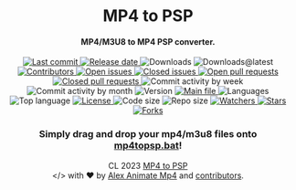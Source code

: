 <a name="top"></a>
<div id="readme-head" align="center">
    <h1 id="readme-title">MP4 to PSP</h1>
    <h4 id="readme-description">MP4/M3U8 to MP4 PSP converter.</h4>
    <a id="readme-shield-last-commit" href="https://github.com/AlexAnimateMp4/mp4-to-psp/commits/main">
        <img id="readme-shield-last-commit-img" src="https://img.shields.io/github/last-commit/AlexAnimateMp4/mp4-to-psp" alt="Last commit" />
    </a>
    <a id="readme-shield-release-date" href="https://github.com/AlexAnimateMp4/mp4-to-psp/releases/latest">
        <img id="readme-shield-release-date-img" src="https://img.shields.io/github/release-date/AlexAnimateMp4/mp4-to-psp" alt="Release date" />
    </a>
    <a id="readme-shield-downloads">
        <img id="readme-shield-downloads-img" src="https://img.shields.io/github/downloads/AlexAnimateMp4/mp4-to-psp/total" alt="Downloads" />
    </a>
    <a id="readme-shield-downloads-latest">
        <img id="readme-shield-downloads-latest-img" src="https://img.shields.io/github/downloads/AlexAnimateMp4/mp4-to-psp/latest/total" alt="Downloads@latest" />
    </a>
    <a id="readme-shield-contributors" href="https://github.com/AlexAnimateMp4/mp4-to-psp/graphs/contributors">
        <img id="readme-shield-contributors-img" src="https://img.shields.io/github/contributors/AlexAnimateMp4/mp4-to-psp" alt="Contributors" />
    </a>
    <!-- <a id="readme-shield-vulnerabilities">
        <img id="readme-shield-vulnerabilities-img" src="https://img.shields.io/snyk/vulnerabilities/github/AlexAnimateMp4/mp4-to-psp" alt="Vulnerabilities" />
    </a> -->
    <a id="readme-shield-open-issues" href="https://github.com/AlexAnimateMp4/mp4-to-psp/issues?q=is%3Aopen+is%3Aissue">
        <img id="readme-shield-open-issues-img" src="https://img.shields.io/github/issues-raw/AlexAnimateMp4/mp4-to-psp" alt="Open issues" />
    </a>
    <a id="readme-shield-closed-issues" href="https://github.com/AlexAnimateMp4/mp4-to-psp/issues?q=is%3Aissue+is%3Aclosed">
        <img id="readme-shield-closed-issues-img" src="https://img.shields.io/github/issues-closed-raw/AlexAnimateMp4/mp4-to-psp" alt="Closed issues" />
    </a>
    <a id="readme-shield-open-pull-requests" href="https://github.com/AlexAnimateMp4/mp4-to-psp/pulls?q=is%3Aopen+is%3Apr">
        <img id="readme-shield-open-pull-requests-img" src="https://img.shields.io/github/issues-pr-raw/AlexAnimateMp4/mp4-to-psp" alt="Open pull requests" />
    </a>
    <a id="readme-shield-closed-pull-requests" href="https://github.com/AlexAnimateMp4/mp4-to-psp/pulls?q=is%3Apr+is%3Aclosed">
        <img id="readme-shield-closed-pull-requests-img" src="https://img.shields.io/github/issues-pr-closed-raw/AlexAnimateMp4/mp4-to-psp" alt="Closed pull requests" />
    </a>
    <a id="readme-shield-commit-activity-by-week">
        <img id="readme-shield-commit-activity-by-week-img" src="https://img.shields.io/github/commit-activity/w/AlexAnimateMp4/mp4-to-psp" alt="Commit activity by week" />
    </a>
    <a id="readme-shield-commit-activity-by-month">
        <img id="readme-shield-commit-activity-by-month-img" src="https://img.shields.io/github/commit-activity/m/AlexAnimateMp4/mp4-to-psp" alt="Commit activity by month" />
    </a>
    <a id="readme-shield-version">
        <img id="readme-shield-version-img" src="https://img.shields.io/github/v/release/alexanimatemp4/mp4-to-psp?label=version" alt="Version" />
    </a>
    <a id="readme-shield-main-file" href="./index.js">
        <img id="readme-shield-main-file-img" src="https://img.shields.io/badge/main-source.bat-blue" alt="Main file" />
    </a>
    <a id="readme-shield-languages">
        <img id="readme-shield-languages-img" src="https://img.shields.io/github/languages/count/AlexAnimateMp4/mp4-to-psp" alt="Languages" />
    </a>
    <a id="readme-shield-top-language">
        <img id="readme-shield-top-language-img" src="https://img.shields.io/github/languages/top/AlexAnimateMp4/mp4-to-psp" alt="Top language" />
    </a>
    <a id="readme-shield-license" href="./LICENSE">
        <img id="readme-shield-license-img" src="https://img.shields.io/github/license/AlexAnimateMp4/mp4-to-psp" alt="License" />
    </a>
    <a id="readme-shield-code-size">
        <img id="readme-shield-code-size-img" src="https://img.shields.io/github/languages/code-size/AlexAnimateMp4/mp4-to-psp" alt="Code size" />
    </a>
    <a id="readme-shield-repo-size">
        <img id="readme-shield-repo-size-img" src="https://img.shields.io/github/repo-size/AlexAnimateMp4/mp4-to-psp" alt="Repo size" />
    </a>
    <a id="readme-shield-watchers" href="https://github.com/AlexAnimateMp4/mp4-to-psp/watchers">
        <img id="readme-shield-watchers-img" src="https://img.shields.io/github/watchers/AlexAnimateMp4/mp4-to-psp" alt="Watchers" />
    </a>
    <a id="readme-shield-stars" href="https://github.com/AlexAnimateMp4/mp4-to-psp/stargazers">
        <img id="readme-shield-stars-img" src="https://img.shields.io/github/stars/AlexAnimateMp4/mp4-to-psp" alt="Stars" />
    </a>
    <a id="readme-shield-forks" href="https://github.com/AlexAnimateMp4/mp4-to-psp/network/members">
        <img id="readme-shield-forks-img" src="https://img.shields.io/github/forks/AlexAnimateMp4/mp4-to-psp" alt="Forks" />
    </a>
</div>
<a name="readme-body"></a>
<div id="readme-body" align="center">
<h3>Simply drag and drop your mp4/m3u8 files onto <a href="https://github.com/AlexAnimateMp4/mp4-to-psp/releases/latest/download/mp4topsp.bat">mp4topsp.bat</a>!</h3>
</div>
<a name="readme-footer"></a>
<p id="readme-footer" align="center">CL 2023 <a id="readme-footer-repo" href="https://github.com/AlexAnimateMp4/mp4-to-psp">MP4 to PSP</a><br>&lt;/&gt; with ❤ by <a id="readme-footer-author" href="https://alexanimatemp4.me" target="_blank">Alex Animate Mp4</a> and <a id="readme-footer-contributors" href="https://github.com/AlexAnimateMp4/mp4-to-psp/graphs/contributors">contributors</a>.</p>
<a name="bottom"></a>